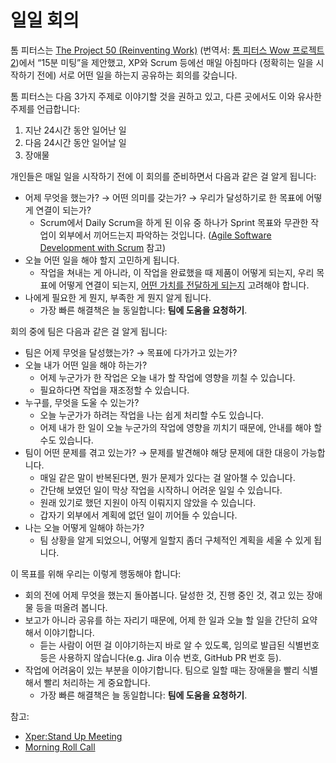 # 일일 회의

톰 피터스는
[The Project 50 (Reinventing Work)](https://www.penguinrandomhouse.com/books/130184/the-project50-reinventing-work-by-tom-peters/)
(번역서:
[톰 피터스 Wow 프로젝트 2](https://product.kyobobook.co.kr/detail/S000000706315))에서
“15분 미팅”을 제안했고,
XP와 Scrum 등에선 매일 아침마다 (정확히는 일을 시작하기 전에)
서로 어떤 일을 하는지 공유하는 회의를 갖습니다.

톰 피터스는 다음 3가지 주제로 이야기할 것을 권하고 있고,
다른 곳에서도 이와 유사한 주제를 언급합니다:

1. 지난 24시간 동안 일어난 일
1. 다음 24시간 동안 일어날 일
1. 장애물

개인들은 매일 일을 시작하기 전에 이 회의를 준비하면서
다음과 같은 걸 알게 됩니다:

- 어제 무엇을 했는가? → 어떤 의미를 갖는가?
  → 우리가 달성하기로 한 목표에 어떻게 연결이 되는가?
  - Scrum에서 Daily Scrum을 하게 된 이유 중 하나가
    Sprint 목표와 무관한 작업이 외부에서 끼어드는지 파악하는 것입니다.
    ([Agile Software Development with Scrum](https://product.kyobobook.co.kr/detail/S000001469826)
    참고)
- 오늘 어떤 일을 해야 할지 고민하게 됩니다.
  - 작업을 쳐내는 게 아니라, 이 작업을 완료했을 때 제품이 어떻게 되는지,
    우리 목표에 어떻게 연결이 되는지,
    [어떤 가치를 전달하게 되는지](https://web.archive.org/web/20180715075950/http://agile.egloos.com/3584440)
    고려해야 합니다.
- 나에게 필요한 게 뭔지, 부족한 게 뭔지 알게 됩니다.
  - 가장 빠른 해결책은 늘 동일합니다: **팀에 도움을 요청하기**.

회의 중에 팀은 다음과 같은 걸 알게 됩니다:

- 팀은 어제 무엇을 달성했는가? → 목표에 다가가고 있는가?
- 오늘 내가 어떤 일을 해야 하는가?
  - 어제 누군가가 한 작업은 오늘 내가 할 작업에 영향을 끼칠 수 있습니다.
  - 필요하다면 작업을 재조정할 수 있습니다.
- 누구를, 무엇을 도울 수 있는가?
  - 오늘 누군가가 하려는 작업을 나는 쉽게 처리할 수도 있습니다.
  - 어제 내가 한 일이 오늘 누군가의 작업에 영향을 끼치기 때문에,
  안내를 해야 할 수도 있습니다.
- 팀이 어떤 문제를 겪고 있는가?
  → 문제를 발견해야 해당 문제에 대한 대응이 가능합니다.
  - 매일 같은 말이 반복된다면, 뭔가 문제가 있다는 걸 알아챌 수 있습니다.
  - 간단해 보였던 일이 막상 작업을 시작하니 어려운 일일 수 있습니다.
  - 원래 있기로 했던 지원이 아직 이뤄지지 않았을 수 있습니다.
  - 갑자기 외부에서 계획에 없던 일이 끼어들 수 있습니다.
- 나는 오늘 어떻게 일해야 하는가?
  - 팀 상황을 알게 되었으니,
  어떻게 일할지 좀더 구체적인 계획을 세울 수 있게 됩니다.

이 목표를 위해 우리는 이렇게 행동해야 합니다:

- 회의 전에 어제 무엇을 했는지 돌아봅니다.
  달성한 것, 진행 중인 것, 겪고 있는 장애물 등을 떠올려 봅니다.
- 보고가 아니라 공유를 하는 자리기 때문에,
  어제 한 일과 오늘 할 일을 간단히 요약해서 이야기합니다.
  - 듣는 사람이 어떤 걸 이야기하는지 바로 알 수 있도록,
  임의로 발급된 식별번호 등은 사용하지
  않습니다(e.g. Jira 이슈 번호, GitHub PR 번호 등).
- 작업에 어려움이 있는 부분을 이야기합니다.
  팀으로 일할 때는 장애물을 빨리 식별해서 빨리 처리하는 게 중요합니다.
  - 가장 빠른 해결책은 늘 동일합니다: **팀에 도움을 요청하기**.

참고:

- [Xper:Stand Up Meeting](https://web.archive.org/web/20061012045122/http://xper.org/wiki/xp/StandUpMeeting)
- [Morning Roll Call](https://web.archive.org/web/20061012112120/http://bdn.borland.com/article/0,1410,29686,00.html)
